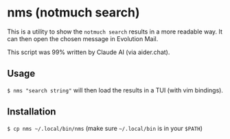 # nms (notmuch search)

This is a utility to show the `notmuch search` results in a more readable way.
It can then open the chosen message in Evolution Mail.

This script was 99% written by Claude AI (via aider.chat).

## Usage

`$ nms "search string"` will then load the results in a TUI (with vim bindings).

## Installation

`$ cp nms ~/.local/bin/nms` (make sure `~/.local/bin` is in your `$PATH`)
